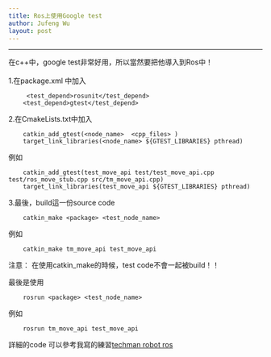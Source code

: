 ```yaml
---
title: Ros上使用Google test
author: Jufeng Wu
layout: post
---
```


----------------------
在c++中，google test非常好用，所以當然要把他導入到Ros中！<br /><br />
1.在package.xml 中加入

```
	 <test_depend>rosunit</test_depend>
  	<test_depend>gtest</test_depend>
```
 2.在CmakeLists.txt中加入
```
 	catkin_add_gtest(<node_name>  <cpp_files> )
	target_link_libraries(<node_name> ${GTEST_LIBRARIES} pthread)
```
 例如
```
 	catkin_add_gtest(test_move_api test/test_move_api.cpp test/ros_move_stub.cpp src/tm_move_api.cpp)
	target_link_libraries(test_move_api ${GTEST_LIBRARIES} pthread) 
```

3.最後，build這一份source code
```
	catkin_make <package> <test_node_name>
```

例如

```
	catkin_make tm_move_api test_move_api
```

注意：
在使用catkin_make的時候，test code不會一起被build！！

最後是使用
```
	rosrun <package> <test_node_name>
```	
例如
```	
	rosrun tm_move_api test_move_api
```	
詳細的code 可以參考我寫的練習[techman robot ros](https://github.com/JuFengWu/techman_robot_ros) 
